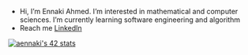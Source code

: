 -  Hi, I’m Ennaki Ahmed. I’m interested in mathematical and computer sciences. I’m currently learning software engineering and algorithm
-  Reach me [LinkedIn](https://www.linkedin.com/in/ahmed-ennaki-917502161/)

<a href="https://github.com/oakoudad/badge42"><img src="https://badge.mediaplus.ma/binary/aennaki" alt="aennaki's 42 stats" /></a>
<!---
ahennaki/ahennaki is a ✨ special ✨ repository because its `README.md` (this file) appears on your GitHub profile.
You can click the Preview link to take a look at your changes.
--->
